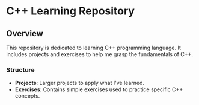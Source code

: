 # C++ Learning Repository

## Overview
This repository is dedicated to learning C++ programming language. It includes projects and exercises to help me grasp the fundamentals of C++.

### Structure
- **Projects**: Larger projects to apply what I've learned.
- **Exercises**: Contains simple exercises used to practice specific C++ concepts.

